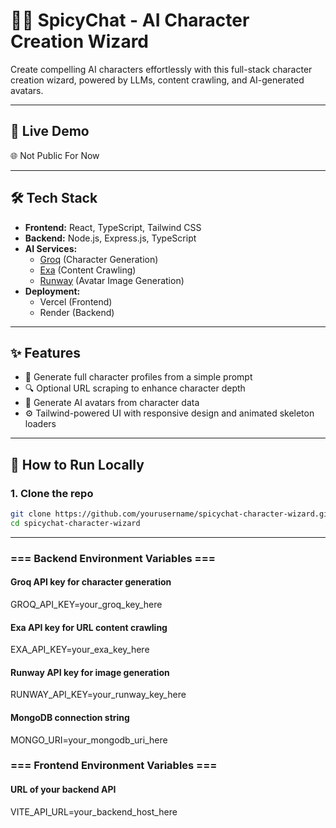 # 🧙‍♂️ SpicyChat - AI Character Creation Wizard

Create compelling AI characters effortlessly with this full-stack character creation wizard, powered by LLMs, content crawling, and AI-generated avatars.

---

## 🚀 Live Demo

🌐 Not Public For Now

---

## 🛠️ Tech Stack

- **Frontend:** React, TypeScript, Tailwind CSS
- **Backend:** Node.js, Express.js, TypeScript
- **AI Services:**
  - [Groq](https://console.groq.com/) (Character Generation)
  - [Exa](https://docs.exa.ai/) (Content Crawling)
  - [Runway](https://runware.ai/) (Avatar Image Generation)
- **Deployment:**
  - Vercel (Frontend)
  - Render (Backend)

---

## ✨ Features

- 🧠 Generate full character profiles from a simple prompt
- 🔍 Optional URL scraping to enhance character depth
- 🎨 Generate AI avatars from character data
- ⚙️ Tailwind-powered UI with responsive design and animated skeleton loaders

---

## 🧪 How to Run Locally

### 1. Clone the repo

```bash
git clone https://github.com/yourusername/spicychat-character-wizard.git
cd spicychat-character-wizard
```
---

### === Backend Environment Variables ===

#### Groq API key for character generation

GROQ_API_KEY=your_groq_key_here

#### Exa API key for URL content crawling

EXA_API_KEY=your_exa_key_here

#### Runway API key for image generation

RUNWAY_API_KEY=your_runway_key_here

#### MongoDB connection string

MONGO_URI=your_mongodb_uri_here

### === Frontend Environment Variables ===

#### URL of your backend API

VITE_API_URL=your_backend_host_here
